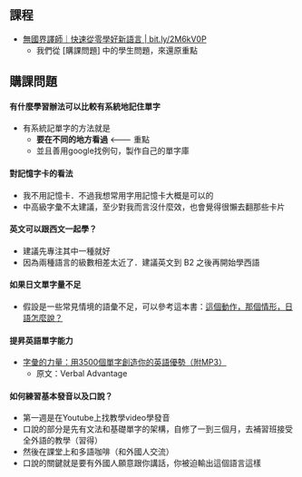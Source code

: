 
## 課程
- [無國界譯師｜快速從零學好新語言 | bit.ly/2M6kV0P](https://bit.ly/2M6kV0P)
  - 我們從 [購課問題] 中的學生問題，來還原重點

## 購課問題

#### 有什麼學習辦法可以比較有系統地記住單字
- 有系統記單字的方法就是
  - **要在不同的地方看過** <--- 重點
  - 並且善用google找例句，製作自己的單字庫

#### 對記憶字卡的看法
- 我不用記憶卡．不過我想常用字用記憶卡大概是可以的
- 中高級字彙不太建議，至少對我而言沒什麼效，也會覺得很懶去翻那些卡片

#### 英文可以跟西文一起學？
- 建議先專注其中一種就好
- 因為兩種語言的級數相差太近了．建議英文到 B2 之後再開始學西語

#### 如果日文單字量不足
- 假設是一些常見情境的語彙不足，可以參考這本書：[這個動作，那個情形，日語怎麼說？](https://www.books.com.tw/products/0010762216)

#### 提昇英語單字能力
- [字彙的力量：用3500個單字創造你的英語優勢（附MP3）](https://www.books.com.tw/products/0010495790)
  - 原文：Verbal Advantage

#### 如何練習基本發音以及口說？
- 第一週是在Youtube上找教學video學發音
- 口說的部分是先有文法和基礎單字的架構，自修了一到三個月，去補習班接受全外語的教學（習得）
- 然後在課堂上和多語咖啡（和外國人交流）
- 口說的關鍵就是要有外國人願意跟你講話，你被迫輸出這個語言這樣
